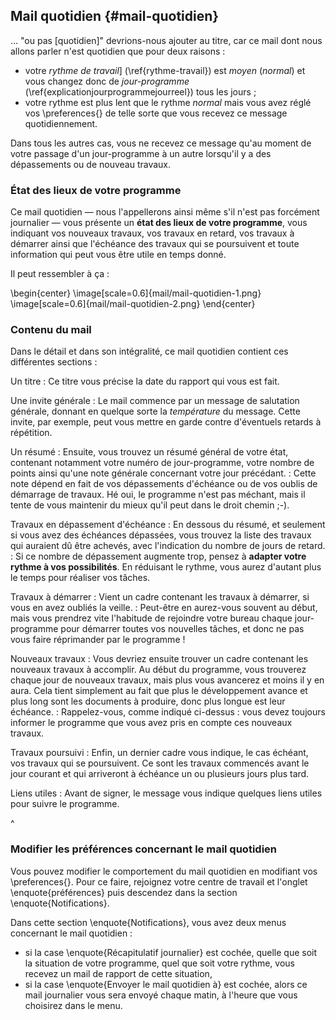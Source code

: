 ## Mail quotidien {#mail-quotidien}

… "ou pas [quotidien]" devrions-nous ajouter au titre, car ce mail dont nous allons parler n'est quotidien que pour deux raisons :

* votre *rythme de travail*] (\ref{rythme-travail}) est *moyen* (*normal*) et vous changez donc de *jour-programme* (\ref{explicationjourprogrammejourreel}) tous les jours ;
* votre rythme est plus lent que le rythme *normal* mais vous avez réglé vos \preferences{} de telle sorte que vous recevez ce message quotidiennement.

Dans tous les autres cas, vous ne recevez ce message qu'au moment de votre passage d'un jour-programme à un autre lorsqu'il y a des dépassements ou de nouveau travaux.

### État des lieux de votre programme

Ce mail quotidien — nous l'appellerons ainsi même s'il n'est pas forcément journalier — vous présente un **état des lieux de votre programme**, vous indiquant vos nouveaux travaux, vos travaux en retard, vos travaux à démarrer ainsi que l'échéance des travaux qui se poursuivent et toute information qui peut vous être utile en temps donné.

Il peut ressembler à ça&nbsp;:

\begin{center}
\image[scale=0.6]{mail/mail-quotidien-1.png}
\image[scale=0.6]{mail/mail-quotidien-2.png}
\end{center}

### Contenu du mail

Dans le détail et dans son intégralité, ce mail quotidien contient ces différentes sections :

Un titre
: Ce titre vous précise la date du rapport qui vous est fait.

Une invite générale
: Le mail commence par un message de salutation générale, donnant en quelque sorte la *température* du message. Cette invite, par exemple, peut vous mettre en garde contre d'éventuels retards à répétition.

Un résumé
: Ensuite, vous trouvez un résumé général de votre état, contenant notamment votre numéro de jour-programme, votre nombre de points ainsi qu'une note générale concernant votre jour précédant.
: Cette note dépend en fait de vos dépassements d'échéance ou de vos oublis de démarrage de travaux. Hé oui, le programme n'est pas méchant, mais il tente de vous maintenir du mieux qu'il peut dans le droit chemin ;-).

Travaux en dépassement d'échéance
: En dessous du résumé, et seulement si vous avez des échéances dépassées, vous trouvez la liste des travaux qui auraient dû être achevés, avec l'indication du nombre de jours de retard.
: Si ce nombre de dépassement augmente trop, pensez à **adapter votre rythme à vos possibilités**. En réduisant le rythme, vous aurez d'autant plus le temps pour réaliser vos tâches.

Travaux à démarrer
: Vient un cadre contenant les travaux à démarrer, si vous en avez oubliés la veille.
: Peut-être en aurez-vous souvent au début, mais vous prendrez vite l'habitude de rejoindre votre bureau chaque jour-programme pour démarrer toutes vos nouvelles tâches, et donc ne pas vous faire réprimander par le programme !

Nouveaux travaux
: Vous devriez ensuite trouver un cadre contenant les nouveaux travaux à accomplir. Au début du programme, vous trouverez chaque jour de nouveaux travaux, mais plus vous avancerez et moins il y en aura. Cela tient simplement au fait que plus le développement avance et plus long sont les documents à produire, donc plus longue est leur échéance.
: Rappelez-vous, comme indiqué ci-dessus&nbsp;: vous devez toujours informer le programme que vous avez pris en compte ces nouveaux travaux.

Travaux poursuivi
: Enfin, un dernier cadre vous indique, le cas échéant, vos travaux qui se poursuivent. Ce sont les travaux commencés avant le jour courant et qui arriveront  à échéance un ou plusieurs jours plus tard.

Liens utiles
: Avant de signer, le message vous indique quelques liens utiles pour suivre le programme.

^

### Modifier les préférences concernant le mail quotidien

Vous pouvez modifier le comportement du mail quotidien en modifiant vos \preferences{}. Pour ce faire, rejoignez votre centre de travail et l'onglet \enquote{préférences} puis descendez dans la section \enquote{Notifications}.

Dans cette section \enquote{Notifications}, vous avez deux menus concernant le mail quotidien&nbsp;:

* si la case \enquote{Récapitulatif journalier} est cochée, quelle que soit la situation de votre programme, quel que soit votre rythme, vous recevez un mail de rapport de cette situation,
* si la case \enquote{Envoyer le mail quotidien à} est cochée, alors ce mail journalier vous sera envoyé chaque matin, à l'heure que vous choisirez dans le menu.
